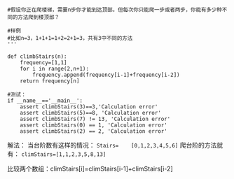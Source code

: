 ```

#假设你正在爬楼梯，需要n步你才能到达顶部。但每次你只能爬一步或者两步，你能有多少种不同的方法爬到楼顶部？

#样例
#比如n=3，1+1+1=1+2=2+1=3，共有3中不同的方法
'''

def climbStairs(n):
    frequency=[1,1]
    for i in range(2,n+1):
        frequency.append(frequency[i-1]+frequency[i-2])
    return frequency[n]

#测试：
if __name__=='__main__':
    assert climbStairs(3)==3,'Calculation error'
    assert climbStairs(5)==8, 'Calculation error'
    assert climbStairs(7) != 13, 'Calculation error'
    assert climbStairs(0) == 1, 'Calculation error'
    assert climbStairs(2) == 2, 'Calculation error'

```

解法：
当台阶数有这样的情况：
`Stairs=    [0,1,2,3,4,5,6]`
爬台阶的方法就有：
`climStairs=[1,1,2,3,5,8,13]`

比较两个数组：climStairs[i]=climStairs[i-1]+climStairs[i-2]
